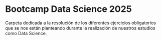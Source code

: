 # Bootcamp Data Science 2025

Carpeta dedicada a la resolución de los diferentes ejercicios obligatorios que se nos están planteando durante la realización de nuestros estudios como Data Science.
